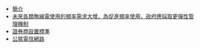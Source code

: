 * [簡介](README.md)
* [未來各類無線電使用的頻率需求大增，為促進頻率使用，政府應採取更彈性管理機制](1.md)
* [證券商設置標準](2.md)
* [公眾電信網路](3.md)
